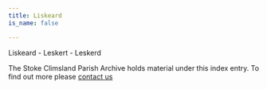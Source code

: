 ```yaml
---
title: Liskeard
is_name: false

---
```


Liskeard - Leskert - Leskerd


The Stoke Climsland Parish Archive holds material under this index entry. To find out more please [contact us](/contact/)
